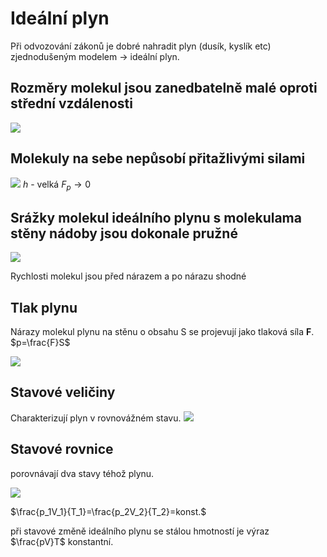 # Ideální plyn
Při odvozování zákonů je dobré nahradit plyn (dusík, kyslík etc) zjednodušeným modelem → ideální plyn.

## Rozměry molekul jsou zanedbatelně malé oproti střední vzdálenosti

![](Pasted%20image%2020230117110600.png)

## Molekuly na sebe nepůsobí přitažlivými silami

![](Pasted%20image%2020230117110726.png)
$h$ - velká
$F_p \rightarrow 0$

## Srážky molekul ideálního plynu s molekulama stěny nádoby jsou dokonale pružné

![](Pasted%20image%2020230117111112.png)

Rychlosti molekul jsou před nárazem a po nárazu shodné

## Tlak plynu 
Nárazy molekul plynu na stěnu o obsahu S se projevují jako tlaková síla **F**.
$p=\frac{F}S$

![](Pasted%20image%2020230117111301.png)

## Stavové veličiny
Charakterizují plyn v rovnovážném stavu.
![](Pasted%20image%2020230117111455.png)

## Stavové rovnice
porovnávají dva stavy téhož plynu.

![](Pasted%20image%2020230117112442.png)

$\frac{p_1V_1}{T_1}=\frac{p_2V_2}{T_2}=konst.$

při stavové změně ideálního plynu se stálou hmotností je výraz $\frac{pV}T$ konstantní.